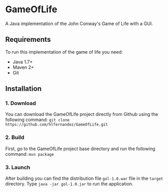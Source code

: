 GameOfLife
========================

A Java implementation of the John Conway's Game of Life with a GUI.

Requirements
------------
To run this implementation of the game of life you need:
  - Java 1.7+
  - Maven 2+
  - Git

Installation
------------
### 1. Download
You can download the GameOfLife project directly from Github using the following command:
`git clone https://github.com/hlfernandez/GameOfLife.git`

### 2. Build 

First, go to the GameOfLife project base directory and run the following command:
`mvn package`

### 3. Launch
After building you can find the distribution file `gol-1.0.war` file in the `target` directory. Type `java -jar gol-1.0.jar` to run the application.